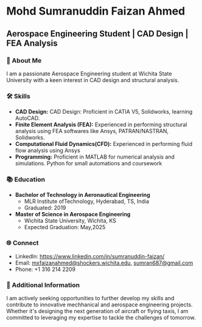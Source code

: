 # Mohd Sumranuddin Faizan Ahmed
## Aerospace Engineering Student | CAD Design | FEA Analysis

### 🚀 About Me

I am a passionate Aerospace Engineering student at Wichita State University with a keen interest in CAD design and structural analysis. 

### 🛠️ Skills

- **CAD Design:** CAD Design: Proficient in CATIA V5, Solidworks, learning AutoCAD.
- **Finite Element Analysis (FEA):** Experienced in performing structural analysis using FEA softwares like Ansys, PATRAN/NASTRAN, Solidworks.
- **Computational Fluid Dynamics(CFD):** Experienced in performing fluid flow analysis using Ansys
- **Programming:** Proficient in MATLAB for numerical analysis and simulations. Python for small automations and coursework

### 📚 Education

- **Bachelor of Technology in Aeronautical Engineering**
  - MLR Institute ofTechnology, Hyderabad, TS, India
  - Graduated: 2019
- **Master of Science in Aerospace Engineering**
  - Wichita State University, Wichita, KS
  - Expected Graduation: May,2025

### 🌐 Connect

- LinkedIn: https://www.linkedin.com/in/sumranuddin-faizan/
- Email: mxfaizanahmed@shockers.wichita.edu, sumran687@gmail.com
- Phone: +1 316 214 2209

### 📝 Additional Information

I am actively seeking opportunities to further develop my skills and contribute to innovative mechhanical and aerospace engineering projects. Whether it's designing the next generation of aircraft or flying taxis, I am committed to leveraging my expertise to tackle the challenges of tomorrow.


<!---
sumran5zan/sumran5zan is a ✨ special ✨ repository because its `README.md` (this file) appears on your GitHub profile.
You can click the Preview link to take a look at your changes.
--->
